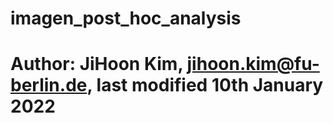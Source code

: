 # imagen_post_hoc_analysis
# Author: JiHoon Kim, <jihoon.kim@fu-berlin.de>, last modified 10th January 2022


